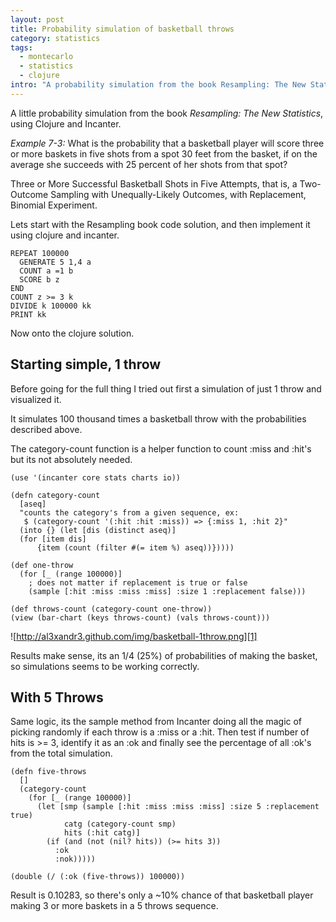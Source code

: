 ```yaml
--- 
layout: post
title: Probability simulation of basketball throws
category: statistics
tags:
  - montecarlo
  - statistics
  - clojure
intro: "A probability simulation from the book Resampling: The New Statistics, using Clojure and Incanter"
---
```


A little probability simulation from the book _Resampling: The New
Statistics_, using Clojure and Incanter.

_Example 7-3:_ What is the probability that a basketball player will score
three or more baskets in five shots from a spot 30 feet from the basket, if on
the average she succeeds with 25 percent of her shots from that spot?

Three or More Successful Basketball Shots in Five Attempts, that is, a Two-
Outcome Sampling with Unequally-Likely Outcomes, with Replacement, Binomial
Experiment.

Lets start with the Resampling book code solution, and then implement it using
clojure and incanter.

    
    REPEAT 100000
      GENERATE 5 1,4 a
      COUNT a =1 b 
      SCORE b z
    END
    COUNT z >= 3 k
    DIVIDE k 100000 kk
    PRINT kk
    

Now onto the clojure solution.

## Starting simple, 1 throw

Before going for the full thing I tried out first a simulation of just 1 throw
and visualized it.

It simulates 100 thousand times a basketball throw with the probabilities
described above.

The category-count function is a helper function to count :miss and :hit's but
its not absolutely needed.

    
    (use '(incanter core stats charts io))
    
    (defn category-count
      [aseq]
      "counts the category's from a given sequence, ex:
       $ (category-count '(:hit :hit :miss)) => {:miss 1, :hit 2}"
      (into {} (let [dis (distinct aseq)]
      (for [item dis]
          {item (count (filter #(= item %) aseq))}))))
    
    (def one-throw
      (for [_ (range 100000)]  
        ; does not matter if replacement is true or false
        (sample [:hit :miss :miss :miss] :size 1 :replacement false)))
    
    (def throws-count (category-count one-throw))
    (view (bar-chart (keys throws-count) (vals throws-count)))
    

![http://al3xandr3.github.com/img/basketball-1throw.png][1]

Results make sense, its an 1/4 (25%) of probabilities of making the basket, so
simulations seems to be working correctly.

## With 5 Throws

Same logic, its the sample method from Incanter doing all the magic of picking
randomly if each throw is a :miss or a :hit. Then test if number of hits is >=
3, identify it as an :ok and finally see the percentage of all :ok's from the
total simulation.

    
    (defn five-throws
      []
      (category-count 
        (for [_ (range 100000)]  
          (let [smp (sample [:hit :miss :miss :miss] :size 5 :replacement true)
                catg (category-count smp)
                hits (:hit catg)]
            (if (and (not (nil? hits)) (>= hits 3))
              :ok
              :nok)))))
    
    (double (/ (:ok (five-throws)) 100000))
    

Result is 0.10283, so there's only a ~10% chance of that basketball player
making 3 or more baskets in a 5 throws sequence.

   [1]: http://al3xandr3.github.com/img/basketball-1throw.png

